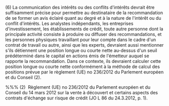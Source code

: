 (6) La communication des intérêts ou des conflits d'intérêts devrait être suffisamment précise pour permettre au destinataire de la recommandation de se former un avis éclairé quant au degré et à la nature de l'intérêt ou du conflit d'intérêts. Les analystes indépendants, les entreprises d'investissement, les établissements de crédit, toute autre personne dont la principale activité consiste à produire ou diffuser des recommandations, et les personnes physiques travaillant pour leur compte dans le cadre d'un contrat de travail ou autre, ainsi que les experts, devraient aussi mentionner s'ils détiennent une position longue ou courte nette au-dessus d'un seuil prédéterminé dans le capital en actions émis de l'émetteur auquel se rapporte la recommandation. Dans ce contexte, ils devraient calculer cette position longue ou courte nette conformément à la méthode de calcul des positions prévue par le règlement (UE) no 236/2012 du Parlement européen et du Conseil (2).

%%% (2)  Règlement (UE) no 236/2012 du Parlement européen et du Conseil du 14 mars 2012 sur la vente à découvert et certains aspects des contrats d'échange sur risque de crédit (JO L 86 du 24.3.2012, p. 1).